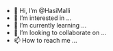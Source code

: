 - 👋 Hi, I’m @HasiMalli
- 👀 I’m interested in ...
- 🌱 I’m currently learning ...
- 💞️ I’m looking to collaborate on ...
- 📫 How to reach me ...

<!---
HasiMalli/HasiMalli is a ✨ special ✨ repository because its `README.md` (this file) appears on your GitHub profile.
You can click the Preview link to take a look at your changes.
--->
